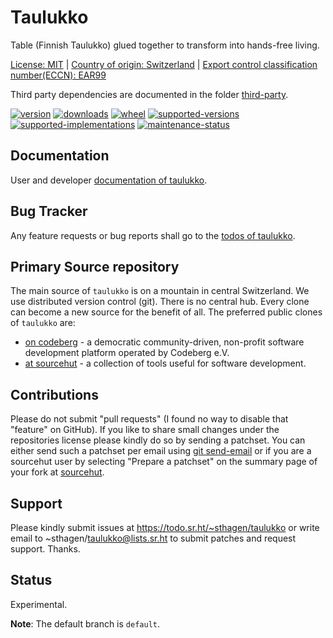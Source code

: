 # Taulukko

Table (Finnish Taulukko) glued together to transform into hands-free living.

[License: MIT](https://git.sr.ht/~sthagen/taulukko/tree/default/item/LICENSE) | 
[Country of origin: Switzerland](https://git.sr.ht/~sthagen/taulukko/tree/default/item/COUNTRY-OF-ORIGIN) | 
[Export control classification number(ECCN): EAR99](https://git.sr.ht/~sthagen/taulukko/tree/default/item/EXPORT-CONTROL-CLASSIFICATION-NUMBER)

Third party dependencies are documented in the folder [third-party](docs/third-party/README.md).

[![version](https://img.shields.io/pypi/v/taulukko.svg?style=flat)](https://pypi.python.org/pypi/taulukko/)
[![downloads](https://static.pepy.tech/badge/taulukko/month)](https://pepy.tech/project/taulukko)
[![wheel](https://img.shields.io/pypi/wheel/taulukko.svg?style=flat)](https://pypi.python.org/pypi/taulukko/)
[![supported-versions](https://img.shields.io/pypi/pyversions/taulukko.svg?style=flat)](https://pypi.python.org/pypi/taulukko/)
[![supported-implementations](https://img.shields.io/pypi/implementation/taulukko.svg?style=flat)](https://pypi.python.org/pypi/taulukko/)
[![maintenance-status](https://img.shields.io/github/commit-activity/y/sthagen/taulukko.svg?style=flat)](https://git.sr.ht/~sthagen/taulukko/log)

## Documentation

User and developer [documentation of taulukko](https://codes.dilettant.life/docs/taulukko).

## Bug Tracker

Any feature requests or bug reports shall go to the [todos of taulukko](https://todo.sr.ht/~sthagen/taulukko).

## Primary Source repository

The main source of `taulukko` is on a mountain in central Switzerland.
We use distributed version control (git).
There is no central hub.
Every clone can become a new source for the benefit of all.
The preferred public clones of `taulukko` are:

* [on codeberg](https://codeberg.org/sthagen/taulukko) - a democratic community-driven, non-profit software development platform operated by Codeberg e.V.
* [at sourcehut](https://git.sr.ht/~sthagen/taulukko) - a collection of tools useful for software development.

## Contributions

Please do not submit "pull requests" (I found no way to disable that "feature" on GitHub).
If you like to share small changes under the repositories license please kindly do so by sending a patchset.
You can either send such a patchset per email using [git send-email](https://git-send-email.io) or 
if you are a sourcehut user by selecting "Prepare a patchset" on the summary page of your fork at [sourcehut](https://git.sr.ht/).

## Support

Please kindly submit issues at https://todo.sr.ht/~sthagen/taulukko or write email to ~sthagen/taulukko@lists.sr.ht to submit patches and request support. Thanks.

## Status

Experimental.

**Note**: The default branch is `default`.
